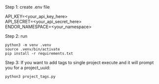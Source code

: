 Step 1: create .env file  

API_KEY=<your_api_key_here>  
API_SECRET=<your_api_secret_here>  
ENDOR_NAMESPACE=<your_namespace>  

Step 2: run

```
python3 -m venv .venv  
source .venv/bin/activate  
pip install -r requirements.txt  
```

Step 3:
If you want to add tags to single project execute and it will prompt you for a project_uuid:
```
python3 project_tags.py
```



